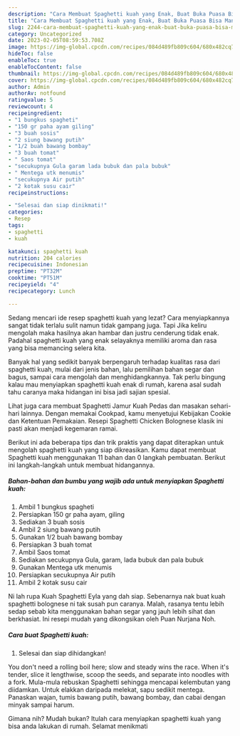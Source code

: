 ```yaml
---
description: "Cara Membuat Spaghetti kuah yang Enak, Buat Buka Puasa Bisa Manjain Lidah"
title: "Cara Membuat Spaghetti kuah yang Enak, Buat Buka Puasa Bisa Manjain Lidah"
slug: 2244-cara-membuat-spaghetti-kuah-yang-enak-buat-buka-puasa-bisa-manjain-lidah
category: Uncategorized
date: 2023-02-05T08:59:53.708Z
image: https://img-global.cpcdn.com/recipes/084d489fb809c604/680x482cq70/spaghetti-kuah-foto-resep-utama.jpg
hideToc: false
enableToc: true
enableTocContent: false
thumbnail: https://img-global.cpcdn.com/recipes/084d489fb809c604/680x482cq70/spaghetti-kuah-foto-resep-utama.jpg
cover: https://img-global.cpcdn.com/recipes/084d489fb809c604/680x482cq70/spaghetti-kuah-foto-resep-utama.jpg
author: Admin
authorAv: notfound
ratingvalue: 5
reviewcount: 4
recipeingredient:
- "1 bungkus spagheti"
- "150 gr paha ayam giling"
- "3 buah sosis"
- "2 siung bawang putih"
- "1/2 buah bawang bombay"
- "3 buah tomat"
- " Saos tomat"
- "secukupnya Gula garam lada bubuk dan pala bubuk"
- " Mentega utk menumis"
- "secukupnya Air putih"
- "2 kotak susu cair"
recipeinstructions:

- "Selesai dan siap dinikmati!"
categories:
- Resep
tags:
- spaghetti
- kuah

katakunci: spaghetti kuah 
nutrition: 204 calories
recipecuisine: Indonesian
preptime: "PT32M"
cooktime: "PT51M"
recipeyield: "4"
recipecategory: Lunch

---
```



Sedang mencari ide resep spaghetti kuah yang lezat? Cara menyiapkannya sangat tidak terlalu sulit namun tidak gampang juga. Tapi Jika keliru mengolah maka hasilnya akan hambar dan justru cenderung tidak enak. Padahal spaghetti kuah yang enak selayaknya memiliki aroma dan rasa yang bisa memancing selera kita.


Banyak hal yang sedikit banyak berpengaruh terhadap kualitas rasa dari spaghetti kuah, mulai dari jenis bahan, lalu pemilihan bahan segar dan bagus, sampai cara mengolah dan menghidangkannya. Tak perlu bingung kalau mau menyiapkan spaghetti kuah enak di rumah, karena asal sudah tahu caranya maka hidangan ini bisa jadi sajian spesial.

Lihat juga cara membuat Spaghetti Jamur Kuah Pedas dan masakan sehari-hari lainnya. Dengan memakai Cookpad, kamu menyetujui Kebijakan Cookie dan Ketentuan Pemakaian. Resepi Spaghetti Chicken Bolognese klasik ini pasti akan menjadi kegemaran ramai.


Berikut ini ada beberapa tips dan trik praktis yang dapat diterapkan untuk mengolah spaghetti kuah yang siap dikreasikan. Kamu dapat membuat Spaghetti kuah menggunakan 11 bahan dan 0 langkah pembuatan. Berikut ini langkah-langkah untuk membuat hidangannya.

<!--inarticleads1-->

##### Bahan-bahan dan bumbu yang wajib ada untuk menyiapkan Spaghetti kuah:

1. Ambil 1 bungkus spagheti
1. Persiapkan 150 gr paha ayam, giling
1. Sediakan 3 buah sosis
1. Ambil 2 siung bawang putih
1. Gunakan 1/2 buah bawang bombay
1. Persiapkan 3 buah tomat
1. Ambil  Saos tomat
1. Sediakan secukupnya Gula, garam, lada bubuk dan pala bubuk
1. Gunakan  Mentega utk menumis
1. Persiapkan secukupnya Air putih
1. Ambil 2 kotak susu cair


Ni lah rupa Kuah Spaghetti Eyla yang dah siap. Sebenarnya nak buat kuah spaghetti bolognese ni tak susah pun caranya. Malah, rasanya tentu lebih sedap sebab kita menggunakan bahan segar yang jauh lebih sihat dan berkhasiat. Ini resepi mudah yang dikongsikan oleh Puan Nurjana Noh. 

<!--inarticleads2-->

##### Cara buat Spaghetti kuah:


1. Selesai dan siap dihidangkan!

You don&#39;t need a rolling boil here; slow and steady wins the race. When it&#39;s tender, slice it lengthwise, scoop the seeds, and separate into noodles with a fork. Mula-mula rebuskan Spaghetti sehingga mencapai kelembutan yang diidamkan. Untuk elakkan daripada melekat, sapu sedikit mentega. Panaskan wajan, tumis bawang putih, bawang bombay, dan cabai dengan minyak sampai harum. 

Gimana nih? Mudah bukan? Itulah cara menyiapkan spaghetti kuah yang bisa anda lakukan di rumah. Selamat menikmati
